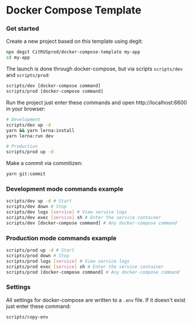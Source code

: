 # Docker Compose Template

### Get started

Create a new project based on this template using degit:

```sh
npx degit CitRUSprod/docker-compose-template my-app
cd my-app
```

The launch is done through docker-compose, but via scripts `scripts/dev` and `scripts/prod`:

```sh
scripts/dev [docker-compose command]
scripts/prod [docker-compose command]
```

Run the project just enter these commands and open http://localhost:6600 in your browser:

```sh
# Development
scripts/dev up -d
yarn && yarn lerna:install
yarn lerna:run dev

# Production
scripts/prod up -d
```

Make a commit via commitizen:

```sh
yarn git:commit
```

### Development mode commands example

```sh
scripts/dev up -d # Start
scripts/dev down # Stop
scripts/dev logs [service] # View service logs
scripts/dev exec [service] sh # Enter the service container
scripts/dev [docker-compose command] # Any docker-compose command
```

### Production mode commands example

```sh
scripts/prod up -d # Start
scripts/prod down # Stop
scripts/prod logs [service] # View service logs
scripts/prod exec [service] sh # Enter the service container
scripts/prod [docker-compose command] # Any docker-compose command
```

### Settings

All settings for docker-compose are written to a `.env` file. If it doesn't exist just enter these command:

```sh
scripts/copy-env
```
